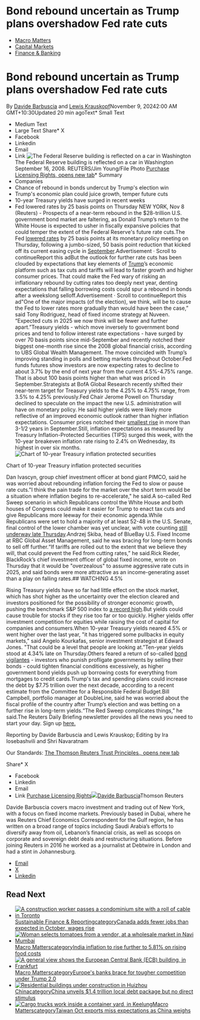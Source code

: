 # Bond rebound uncertain as Trump plans overshadow Fed rate cuts

* [Macro Matters](/markets/macromatters/)
* [Capital Markets](/legal/capital-markets/)
* [Finance \& Banking](/legal/finance-banking/)
# Bond rebound uncertain as Trump plans overshadow Fed rate cuts

By [Davide Barbuscia](/authors/davide-barbuscia/) and [Lewis Krauskopf](/authors/lewis-krauskopf/)November 9, 20242:00 AM GMT\+10:30Updated 20 min agoText* Small Text
* Medium Text
* Large Text
Share* X
* Facebook
* Linkedin
* Email
* Link
![The Federal Reserve building is reflected on a car in Washington](https://cloudfront-us-east-2.images.arcpublishing.com/reuters/3NZ4YDVXEFLYLCS4DV6IC7KK5Y.jpg)The Federal Reserve building is reflected on a car in Washington September 16, 2008\. REUTERS/Jim Young/File Photo [Purchase Licensing Rights, opens new tab](https://www.reutersagency.com/en/licensereuterscontent/?utm_medium=rcom-article-media&utm_campaign=rcom-rcp-lead)* Summary
* Companies
* Chance of rebound in bonds undercut by Trump's election win
* Trump's economic plan could juice growth, temper future cuts
* 10\-year Treasury yields have surged in recent weeks
* Fed lowered rates by 25 basis points on Thursday
NEW YORK, Nov 8 (Reuters) \- Prospects of a near\-term rebound in the $28\-trillion U.S. government bond market are faltering, as Donald Trump’s return to the White House is expected to usher in fiscally expansive policies that could temper the extent of the Federal Reserve's future rate cuts.The Fed [lowered rates](/markets/rates-bonds/fed-cut-rates-with-new-landscape-decipher-after-trump-win-2024-11-07/) by 25 basis points at its monetary policy meeting on Thursday, following a jumbo\-sized, 50 basis point reduction that kicked off its current easing cycle in [September](/markets/rates-bonds/with-feds-rate-cut-hand-debate-swirls-over-how-big-move-2024-09-18/).Advertisement · Scroll to continueReport this adBut the outlook for further rate cuts has been clouded by expectations that key elements of [Trump](https://www.reuters.com/world/us/donald-trump/)’s economic platform such as tax cuts and tariffs will lead to faster growth and higher consumer prices. That could make the Fed wary of risking an inflationary rebound by cutting rates too deeply next year, denting expectations that falling borrowing costs could spur a rebound in bonds after a weekslong selloff.Advertisement · Scroll to continueReport this ad"One of the major impacts (of the election), we think, will be to cause the Fed to lower rates more gradually than would have been the case,” said Tony Rodriguez, head of fixed income strategy at Nuveen. “Expected cuts in 2025 we now think will be fewer and further apart.”Treasury yields \- which move inversely to government bond prices and tend to follow interest rate expectations \- have surged by over 70 basis points since mid\-September and recently notched their biggest one\-month rise since the 2008 global financial crisis, according to UBS Global Wealth Management. The move coincided with Trump’s improving standing in polls and betting markets throughout October.Fed funds futures show investors are now expecting rates to decline to about 3\.7% by the end of next year from the current 4\.5%\-4\.75% range. That is about 100 basis points higher than what was priced in September.Strategists at BofA Global Research recently shifted their near\-term target for Treasury yields to the 4\.25% to 4\.75% range, from 3\.5% to 4\.25% previously.Fed Chair Jerome Powell on Thursday declined to speculate on the impact the new U.S. administration will have on monetary policy. He said higher yields were likely more reflective of an improved economic outlook rather than higher inflation expectations. Consumer prices notched their [smallest rise](/markets/us/us-consumer-prices-rise-slightly-above-expectations-september-2024-10-10/) in more than 3\-1/2 years in September.Still, inflation expectations as measured by Treasury Inflation\-Protected Securities (TIPS) surged this week, with the 10\-year breakeven inflation rate rising to 2\.4% on Wednesday, its highest in over six months.![Chart of 10-year Treasury inflation protected securities](https://www.reuters.com/graphics/USA-MARKETS/FED/gkvlbladovb/chart.png)

Chart of 10\-year Treasury inflation protected securities

Dan Ivascyn, group chief investment officer at bond giant PIMCO, said he was worried about rebounding inflation forcing the Fed to slow or pause rate cuts."I think the pain trade for the market over the short term would be a situation where inflation begins to re\-accelerate," he said.A so\-called Red Sweep scenario in which Republicans control the White House and both houses of Congress could make it easier for Trump to enact tax cuts and give Republicans more leeway for their economic agenda.While Republicans were set to hold a majority of at least 52\-48 in the U.S. Senate, final control of the lower chamber was yet unclear, with vote counting [still underway late Thursday](https://www.reuters.com/world/us/elections/).Andrzej Skiba, head of BlueBay U.S. Fixed Income at RBC Global Asset Management, said he was bracing for long\-term bonds to sell off further.“If tariffs are rolled out to the extent that we believe they will, that could prevent the Fed from cutting rates,” he said.Rick Rieder, BlackRock’s chief investment officer of global fixed income, wrote on Thursday that it would be "overzealous" to assume aggressive rate cuts in 2025, and said bonds were more attractive as an income\-generating asset than a play on falling rates.## WATCHING 4\.5%

Rising Treasury yields have so far had little effect on the stock market, which has shot higher as the uncertainty over the election cleared and investors positioned for the possibility of stronger economic growth, pushing the benchmark S\&P 500 index to [a record high](/markets/us/futures-steady-after-trump-fueled-rally-feds-rate-decision-awaited-2024-11-07/).But yields could cause trouble for stocks if they rise too far or too quickly. Higher yields offer investment competition for equities while raising the cost of capital for companies and consumers.When 10\-year Treasury yields neared 4\.5% or went higher over the last year, "it has triggered some pullbacks in equity markets," said Angelo Kourkafas, senior investment strategist at Edward Jones. "That could be a level that people are looking at.”Ten\-year yields stood at 4\.34% late on Thursday.Others feared a return of so\-called [bond vigilantes](/markets/us/us-fiscal-strain-looms-key-challenge-newly-elected-trump-2024-11-06/) \- investors who punish profligate governments by selling their bonds \- could tighten financial conditions excessively, as higher government bond yields push up borrowing costs for everything from mortgages to credit cards.Trump's tax and spending plans could increase the debt by $7\.75 trillion over the next decade, according to a recent estimate from the Committee for a Responsible Federal Budget.Bill Campbell, portfolio manager at DoubleLine, said he was worried about the fiscal profile of the country after Trump’s election and was betting on a further rise in long\-term yields.“The Red Sweep complicates things,” he said.The Reuters Daily Briefing newsletter provides all the news you need to start your day. Sign up [here.](/newsletters/daily-briefing/?location=article-paragraph)

Reporting by Davide Barbuscia and Lewis Krauskop; Editing by Ira Iosebashvili and Shri Navaratnam

Our Standards: [The Thomson Reuters Trust Principles., opens new tab](https://www.thomsonreuters.com/en/about-us/trust-principles.html)

Share* X
* Facebook
* Linkedin
* Email
* Link
[Purchase Licensing Rights](https://www.reutersagency.com/en/licensereuterscontent/?utm_medium=rcom-article-media&utm_campaign=rcom-rcp-lead)[![](https://s3.amazonaws.com/arc-authors/reuters/f8a61e64-a566-4390-93a3-2d7dbd358ebb.png)](/authors/davide-barbuscia/)[Davide Barbuscia](/authors/davide-barbuscia/)Thomson Reuters

Davide Barbuscia covers macro investment and trading out of New York, with a focus on fixed income markets. Previously based in Dubai, where he was Reuters Chief Economics Correspondent for the Gulf region, he has written on a broad range of topics including Saudi Arabia’s efforts to diversify away from oil, Lebanon’s financial crisis, as well as scoops on corporate and sovereign debt deals and restructuring situations. Before joining Reuters in 2016 he worked as a journalist at Debtwire in London and had a stint in Johannesburg.

* [Email](mailto:Davide.Barbuscia@thomsonreuters.com)
* [X](https://x.com/DBarbuscia)
* [Linkedin](https://www.linkedin.com/in/davidebarbuscia/)
## Read Next

* [![A construction worker passes a condominium site with a roll of cable in Toronto](https://cloudfront-us-east-2.images.arcpublishing.com/reuters/WKBDIU32CVL3BMSJTM6UQHJCTA.jpg)](/world/americas/canada-adds-less-than-expected-jobs-october-wages-rise-2024-11-08/)[Sustainable Finance \& Reportingcategory](/sustainability/sustainable-finance-reporting/)[Canada adds fewer jobs than expected in October, wages rise](/world/americas/canada-adds-less-than-expected-jobs-october-wages-rise-2024-11-08/)
* [![Woman selects tomatoes from a vendor, at a wholesale market in Navi Mumbai](https://cloudfront-us-east-2.images.arcpublishing.com/reuters/F3IMKWWSQJKABJFIPDU4RKOZFE.jpg)](/world/india/india-inflation-rise-further-581-rising-food-costs-2024-11-08/)[Macro Matterscategory](/markets/macromatters/)[India inflation to rise further to 5\.81% on rising food costs](/world/india/india-inflation-rise-further-581-rising-food-costs-2024-11-08/)
* [![A general view shows the European Central Bank (ECB) building, in Frankfurt](https://cloudfront-us-east-2.images.arcpublishing.com/reuters/A5DTZLIYG5JTXC6CUBS3QVF3EE.jpg)](/markets/europe/europes-banks-brace-tougher-competition-under-trump-20-2024-11-08/)[Macro Matterscategory](/markets/macromatters/)[Europe's banks brace for tougher competition under Trump 2\.0](/markets/europe/europes-banks-brace-tougher-competition-under-trump-20-2024-11-08/)
* [![Residential buildings under construction in Huizhou](https://cloudfront-us-east-2.images.arcpublishing.com/reuters/SNM6NTOZSZKFZCXXDR5UNDWF4U.jpg)](/world/china/china-unveils-steps-tackle-hidden-debt-local-goverments-2024-11-08/)[Chinacategory](/world/china/)[China unveils $1\.4 trillion local debt package but no direct stimulus](/world/china/china-unveils-steps-tackle-hidden-debt-local-goverments-2024-11-08/)
* [![Cargo trucks work inside a container yard, in Keelung](https://cloudfront-us-east-2.images.arcpublishing.com/reuters/CXEEMZLXPNIVJI2FDPM2J6F3ME.jpg)](/markets/asia/taiwan-oct-exports-miss-expectations-china-weighs-2024-11-08/)[Macro Matterscategory](/markets/macromatters/)[Taiwan Oct exports miss expectations as China weighs](/markets/asia/taiwan-oct-exports-miss-expectations-china-weighs-2024-11-08/)
